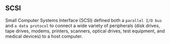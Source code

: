 ## SCSI 
Small Computer Systems Interface (SCSI) defined both a `parallel I/O bus` and `a data protocol` to connect a wide variety of peripherals 
(disk drives, tape drives, modems, printers, scanners, optical drives, test equipment, and medical devices) to a host computer.
